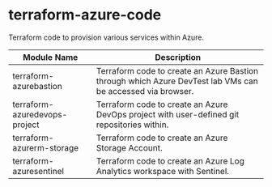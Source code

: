 # terraform-azure-code
Terraform code to provision various services within Azure.

| Module Name | Description |
|-------------|-------------|
| terraform-azurebastion | Terraform code to create an Azure Bastion through which Azure DevTest lab VMs can be accessed via browser. |
| terraform-azuredevops-project | Terraform code to create an Azure DevOps project with user-defined git repositories within. |
| terraform-azurerm-storage | Terraform code to create an Azure Storage Account. |
| terraform-azuresentinel | Terraform code to create an Azure Log Analytics workspace with Sentinel. |
